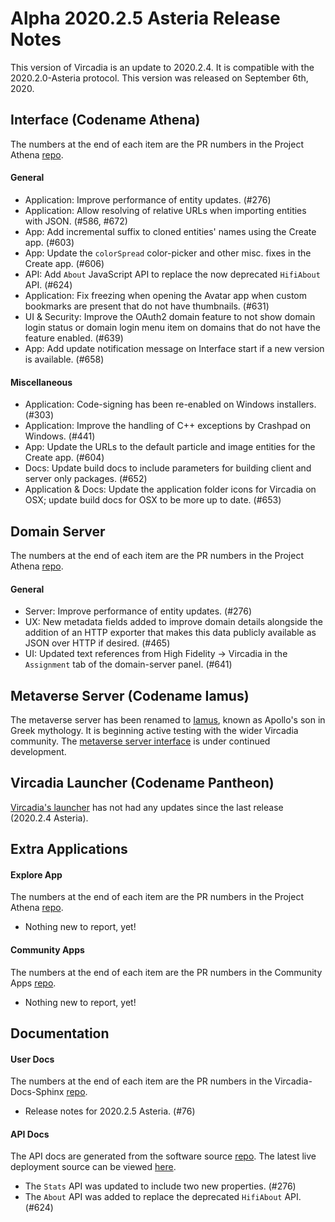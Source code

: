# Alpha 2020.2.5 Asteria Release Notes

This version of Vircadia is an update to 2020.2.4. It is compatible with the 2020.2.0-Asteria protocol. This version was released on September 6th, 2020.

## Interface (Codename Athena)

The numbers at the end of each item are the PR numbers in the Project Athena [repo](https://github.com/kasenvr/project-athena/).

#### General

* Application: Improve performance of entity updates. (#276)
* Application: Allow resolving of relative URLs when importing entities with JSON. (#586, #672)
* App: Add incremental suffix to cloned entities' names using the Create app. (#603)
* App: Update the `colorSpread` color-picker and other misc. fixes in the Create app. (#606)
* API: Add `About` JavaScript API to replace the now deprecated `HifiAbout` API. (#624)
* Application: Fix freezing when opening the Avatar app when custom bookmarks are present that do not have thumbnails. (#631)
* UI & Security: Improve the OAuth2 domain feature to not show domain login status or domain login menu item on domains that do not have the feature enabled. (#639)
* App: Add update notification message on Interface start if a new version is available. (#658)

#### Miscellaneous

* Application: Code-signing has been re-enabled on Windows installers. (#303)
* Application: Improve the handling of C++ exceptions by Crashpad on Windows. (#441)
* App: Update the URLs to the default particle and image entities for the Create app. (#604)
* Docs: Update build docs to include parameters for building client and server only packages. (#652)
* Application & Docs: Update the application folder icons for Vircadia on OSX; update build docs for OSX to be more up to date. (#653)

## Domain Server

The numbers at the end of each item are the PR numbers in the Project Athena [repo](https://github.com/kasenvr/project-athena/).

#### General

* Server: Improve performance of entity updates. (#276)
* UX: New metadata fields added to improve domain details alongside the addition of an HTTP exporter that makes this data publicly available as JSON over HTTP if desired. (#465)
* UI: Updated text references from High Fidelity -> Vircadia in the `Assignment` tab of the domain-server panel. (#641)

## Metaverse Server (Codename Iamus)

The metaverse server has been renamed to [Iamus](https://github.com/kasenvr/iamus), known as Apollo's son in Greek mythology. It is beginning active testing with the wider Vircadia community. The [metaverse server interface](https://github.com/kasenvr/project-iamus-dashboard) is under continued development.

## Vircadia Launcher (Codename Pantheon)

[Vircadia's launcher](https://github.com/vircadia/pantheon-launcher) has not had any updates since the last release (2020.2.4 Asteria).

## Extra Applications

#### Explore App

The numbers at the end of each item are the PR numbers in the Project Athena [repo](https://github.com/kasenvr/project-athena/).

* Nothing new to report, yet!

#### Community Apps

The numbers at the end of each item are the PR numbers in the Community Apps [repo](https://github.com/kasenvr/community-apps). 

* Nothing new to report, yet!

## Documentation

#### User Docs

The numbers at the end of each item are the PR numbers in the Vircadia-Docs-Sphinx [repo](https://github.com/kasenvr/vircadia-docs-sphinx). 

* Release notes for 2020.2.5 Asteria. (#76)

#### API Docs

The API docs are generated from the software source [repo](https://github.com/kasenvr/project-athena).
The latest live deployment source can be viewed [here](https://github.com/kasenvr/vircadia-api-docs).

* The `Stats` API was updated to include two new properties. (#276)
* The `About` API was added to replace the deprecated `HifiAbout` API. (#624)
